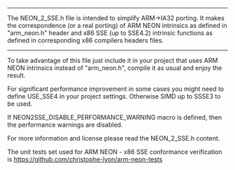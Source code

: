 *****************************************************************************************
 The NEON_2_SSE.h file is intended to simplify ARM->IA32 porting.
 It makes the correspondence (or a real porting) of ARM NEON intrinsics as defined in "arm_neon.h" header
 and x86 SSE (up to SSE4.2) intrinsic functions as defined in corresponding x86 compilers headers files.
 ****************************************************************************************

To take advantage of this file just include it in your project that uses ARM NEON intrinsics instead of "arm_neon.h", compile it as usual and enjoy the result.

For significant performance improvement in some cases you might need to define USE_SSE4 in your project settings. Otherwise SIMD up to SSSE3 to be used.

If NEON2SSE_DISABLE_PERFORMANCE_WARNING macro is defined, then the performance warnings are disabled.

For more information and license please read the NEON_2_SSE.h content.

The unit tests set used for ARM NEON - x86 SSE conformance verification is  https://github.com/christophe-lyon/arm-neon-tests
